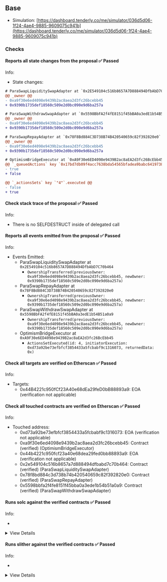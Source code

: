 ## Base

- Simulation: [https://dashboard.tenderly.co/me/simulator/036d5d06-1f24-4ae4-9885-9609075c941b](https://dashboard.tenderly.co/me/simulator/036d5d06-1f24-4ae4-9885-9609075c941b)

### Checks

#### Reports all state changes from the proposal ✅ Passed

Info:

- State changes:

```diff
# ParaSwapLiquiditySwapAdapter at `0x2E549104c516b8657A7D888494DfbAbD7C70b464`
@@ _owner @@
- 0xa9f30e6ed4098e9439b2ac8aea2d3fc26bcebb45
+ 0x9390b1735def18560c509e2d0bc090e9d6ba257a
```

```diff
# ParaSwapWithdrawSwapAdapter at `0x5598BbFA2f4fE8151f45bBA0a3edE1b54B51a0a9`
@@ _owner @@
- 0xa9f30e6ed4098e9439b2ac8aea2d3fc26bcebb45
+ 0x9390b1735def18560c509e2d0bc090e9d6ba257a
```

```diff
# ParaSwapRepayAdapter at `0x78F8Bd884C3D738B74B420540659c82f392820e0`
@@ _owner @@
- 0xa9f30e6ed4098e9439b2ac8aea2d3fc26bcebb45
+ 0x9390b1735def18560c509e2d0bc090e9d6ba257a
```

```diff
# OptimismBridgeExecutor at `0xA9F30e6ED4098e9439B2ac8aEA2d3fc26BcEbb45`
@@ `_queuedActions` key `0x17bd7db09f4acc7638bda54565bfadea9babc6419738f8d47d5dcbb2d64fc481` @@
- true
+ false

@@ `_actionsSets` key `"4"`.executed @@
- false
+ true

```

#### Check stack trace of the proposal ✅ Passed

Info:

- There is no SELFDESTRUCT inside of delegated call

#### Reports all events emitted from the proposal ✅ Passed

Info:

- Events Emitted:
  - ParaSwapLiquiditySwapAdapter at `0x2E549104c516b8657A7D888494DfbAbD7C70b464`
    - `OwnershipTransferred(previousOwner: 0xa9f30e6ed4098e9439b2ac8aea2d3fc26bcebb45, newOwner: 0x9390b1735def18560c509e2d0bc090e9d6ba257a)`
  - ParaSwapRepayAdapter at `0x78F8Bd884C3D738B74B420540659c82f392820e0`
    - `OwnershipTransferred(previousOwner: 0xa9f30e6ed4098e9439b2ac8aea2d3fc26bcebb45, newOwner: 0x9390b1735def18560c509e2d0bc090e9d6ba257a)`
  - ParaSwapWithdrawSwapAdapter at `0x5598BbFA2f4fE8151f45bBA0a3edE1b54B51a0a9`
    - `OwnershipTransferred(previousOwner: 0xa9f30e6ed4098e9439b2ac8aea2d3fc26bcebb45, newOwner: 0x9390b1735def18560c509e2d0bc090e9d6ba257a)`
  - OptimismBridgeExecutor at `0xA9F30e6ED4098e9439B2ac8aEA2d3fc26BcEbb45`
    - `ActionsSetExecuted(id: 4, initiatorExecution: 0xd73a92be73efbfcf3854433a5fcbabf9c1316073, returnedData: 0x)`

#### Check all targets are verified on Etherscan ✅ Passed

Info:

- Targets:
  - 0x44B4221c950fCf23A40e68dEa29feD0bB88893a9: EOA (verification not applicable)

#### Check all touched contracts are verified on Etherscan ✅ Passed

Info:

- Touched address:
  - 0xd73a92be73efbfcf3854433a5fcbabf9c1316073: EOA (verification not applicable)
  - 0xa9f30e6ed4098e9439b2ac8aea2d3fc26bcebb45: Contract (verified) (OptimismBridgeExecutor)
  - 0x44b4221c950fcf23a40e68dea29fed0bb88893a9: EOA (verification not applicable)
  - 0x2e549104c516b8657a7d888494dfbabd7c70b464: Contract (verified) (ParaSwapLiquiditySwapAdapter)
  - 0x78f8bd884c3d738b74b420540659c82f392820e0: Contract (verified) (ParaSwapRepayAdapter)
  - 0x5598bbfa2f4fe8151f45bba0a3ede1b54b51a0a9: Contract (verified) (ParaSwapWithdrawSwapAdapter)

#### Runs solc against the verified contracts ✅ Passed

Info:

-

<details>
<summary>View Details</summary>
<details>
<summary>View warnings for ParaSwapLiquiditySwapAdapter at `0x2E549104c516b8657A7D888494DfbAbD7C70b464`</summary>

```
INFO:CryticCompile:Source code not available, try to fetch the bytecode only
```

</details>

<details>
<summary>View warnings for ParaSwapWithdrawSwapAdapter at `0x5598BbFA2f4fE8151f45bBA0a3edE1b54B51a0a9`</summary>

```
INFO:CryticCompile:Source code not available, try to fetch the bytecode only
```

</details>

<details>
<summary>View warnings for ParaSwapRepayAdapter at `0x78F8Bd884C3D738B74B420540659c82f392820e0`</summary>

```
INFO:CryticCompile:'solc --standard-json --allow-paths /home/runner/work/seatbelt-for-ghosts/seatbelt-for-ghosts/crytic-export/etherscan-contracts/0x78f8bd884c3d738b74b420540659c82f392820e0-ParaSwapWithdrawSwapAdapter' running
WARNING:CryticCompile:Warning: Warning: Unreachable code.
  --> @aave/periphery-v3/contracts/dependencies/openzeppelin/ReentrancyGuard.sol:60:5:
   |
60 |     _status = _NOT_ENTERED;
   |     ^^^^^^^^^^^^^^^^^^^^^^



```

</details>

<details>
<summary>View warnings for OptimismBridgeExecutor at `0xA9F30e6ED4098e9439B2ac8aEA2d3fc26BcEbb45`</summary>

```
INFO:CryticCompile:'solc --standard-json --allow-paths /home/runner/work/seatbelt-for-ghosts/seatbelt-for-ghosts/crytic-export/etherscan-contracts/0xa9f30e6ed4098e9439b2ac8aea2d3fc26bcebb45-CLwstETHSynchronicityPriceAdapter' running
```

</details>

</details>

#### Runs slither against the verified contracts ✅ Passed

Info:

-

<details>
<summary>View Details</summary>

<details>
<summary>Slither report for ParaSwapLiquiditySwapAdapter at `0x2E549104c516b8657A7D888494DfbAbD7C70b464`</summary>

```
Source code not available, try to fetch the bytecode only
Traceback (most recent call last):
  File "/home/runner/.local/bin/slither", line 8, in <module>
    sys.exit(main())
  File "/home/runner/.local/lib/python3.10/site-packages/slither/__main__.py", line 727, in main
    main_impl(all_detector_classes=detectors, all_printer_classes=printers)
  File "/home/runner/.local/lib/python3.10/site-packages/slither/__main__.py", line 833, in main_impl
    ) = process_all(filename, args, detector_classes, printer_classes)
  File "/home/runner/.local/lib/python3.10/site-packages/slither/__main__.py", line 107, in process_all
    ) = process_single(compilation, args, detector_classes, printer_classes)
  File "/home/runner/.local/lib/python3.10/site-packages/slither/__main__.py", line 80, in process_single
    slither = Slither(target, ast_format=ast, **vars(args))
  File "/home/runner/.local/lib/python3.10/site-packages/slither/slither.py", line 103, in __init__
    compilation_unit_slither = SlitherCompilationUnit(self, compilation_unit)
  File "/home/runner/.local/lib/python3.10/site-packages/slither/core/compilation_unit.py", line 54, in __init__
    self._language = Language.from_str(crytic_compilation_unit.compiler_version.compiler)
  File "/home/runner/.local/lib/python3.10/site-packages/slither/core/compilation_unit.py", line 44, in from_str
    raise ValueError(f"Unknown language: {label}")
ValueError: Unknown language: unknown
```

</details>

<details>
<summary>Slither report for ParaSwapWithdrawSwapAdapter at `0x5598BbFA2f4fE8151f45bBA0a3edE1b54B51a0a9`</summary>

```
Source code not available, try to fetch the bytecode only
Traceback (most recent call last):
  File "/home/runner/.local/bin/slither", line 8, in <module>
    sys.exit(main())
  File "/home/runner/.local/lib/python3.10/site-packages/slither/__main__.py", line 727, in main
    main_impl(all_detector_classes=detectors, all_printer_classes=printers)
  File "/home/runner/.local/lib/python3.10/site-packages/slither/__main__.py", line 833, in main_impl
    ) = process_all(filename, args, detector_classes, printer_classes)
  File "/home/runner/.local/lib/python3.10/site-packages/slither/__main__.py", line 107, in process_all
    ) = process_single(compilation, args, detector_classes, printer_classes)
  File "/home/runner/.local/lib/python3.10/site-packages/slither/__main__.py", line 80, in process_single
    slither = Slither(target, ast_format=ast, **vars(args))
  File "/home/runner/.local/lib/python3.10/site-packages/slither/slither.py", line 103, in __init__
    compilation_unit_slither = SlitherCompilationUnit(self, compilation_unit)
  File "/home/runner/.local/lib/python3.10/site-packages/slither/core/compilation_unit.py", line 54, in __init__
    self._language = Language.from_str(crytic_compilation_unit.compiler_version.compiler)
  File "/home/runner/.local/lib/python3.10/site-packages/slither/core/compilation_unit.py", line 44, in from_str
    raise ValueError(f"Unknown language: {label}")
ValueError: Unknown language: unknown
```

</details>

<details>
<summary>Slither report for ParaSwapRepayAdapter at `0x78F8Bd884C3D738B74B420540659c82f392820e0`</summary>

```
'solc --standard-json --allow-paths /home/runner/work/seatbelt-for-ghosts/seatbelt-for-ghosts/crytic-export/etherscan-contracts/0x78f8bd884c3d738b74b420540659c82f392820e0-ParaSwapWithdrawSwapAdapter' running
Warning: Warning: Unreachable code.
  --> @aave/periphery-v3/contracts/dependencies/openzeppelin/ReentrancyGuard.sol:60:5:
   |
60 |     _status = _NOT_ENTERED;
   |     ^^^^^^^^^^^^^^^^^^^^^^



INFO:Detectors:
BaseParaSwapAdapter._pullATokenAndWithdraw(address,IERC20WithPermit,address,uint256,BaseParaSwapAdapter.PermitSignature) (@aave/periphery-v3/contracts/adapters/paraswap/BaseParaSwapAdapter.sol#106-131) uses a dangerous strict equality:
	- require(bool,string)(POOL.withdraw(reserve,amount,address(this)) == amount,UNEXPECTED_AMOUNT_WITHDRAWN) (@aave/periphery-v3/contracts/adapters/paraswap/BaseParaSwapAdapter.sol#130)
BaseParaSwapSellAdapter._sellOnParaSwap(uint256,bytes,IParaSwapAugustus,IERC20Detailed,IERC20Detailed,uint256,uint256) (@aave/periphery-v3/contracts/adapters/paraswap/BaseParaSwapSellAdapter.sol#45-109) uses a dangerous strict equality:
	- require(bool,string)(assetToSwapFrom.balanceOf(address(this)) == balanceBeforeAssetFrom - amountToSwap,WRONG_BALANCE_AFTER_SWAP) (@aave/periphery-v3/contracts/adapters/paraswap/BaseParaSwapSellAdapter.sol#101-104)
Reference: https://github.com/crytic/slither/wiki/Detector-Documentation#dangerous-strict-equalities
INFO:Detectors:
ParaSwapWithdrawSwapAdapter.constructor(IPoolAddressesProvider,IParaSwapAugustusRegistry,address).owner (@aave/periphery-v3/contracts/adapters/paraswap/ParaSwapWithdrawSwapAdapter.sol#19) shadows:
	- Ownable.owner() (@aave/core-v3/contracts/dependencies/openzeppelin/contracts/Ownable.sol#36-38) (function)
Reference: https://github.com/crytic/slither/wiki/Detector-Documentation#local-variable-shadowing
INFO:Detectors:
Reentrancy in BaseParaSwapSellAdapter._sellOnParaSwap(uint256,bytes,IParaSwapAugustus,IERC20Detailed,IERC20Detailed,uint256,uint256) (@aave/periphery-v3/contracts/adapters/paraswap/BaseParaSwapSellAdapter.sol#45-109):
	External calls:
	- assetToSwapFrom.safeApprove(tokenTransferProxy,0) (@aave/periphery-v3/contracts/adapters/paraswap/BaseParaSwapSellAdapter.sol#76)
	- assetToSwapFrom.safeApprove(tokenTransferProxy,amountToSwap) (@aave/periphery-v3/contracts/adapters/paraswap/BaseParaSwapSellAdapter.sol#77)
	- (success) = address(augustus).call(swapCalldata) (@aave/periphery-v3/contracts/adapters/paraswap/BaseParaSwapSellAdapter.sol#93)
	Event emitted after the call(s):
	- Swapped(address(assetToSwapFrom),address(assetToSwapTo),amountToSwap,amountReceived) (@aave/periphery-v3/contracts/adapters/paraswap/BaseParaSwapSellAdapter.sol#108)
Reference: https://github.com/crytic/slither/wiki/Detector-Documentation#reentrancy-vulnerabilities-3
INFO:Detectors:
GPv2SafeERC20.safeTransfer(IERC20,address,uint256) (@aave/core-v3/contracts/dependencies/gnosis/contracts/GPv2SafeERC20.sol#12-29) uses assembly
	- INLINE ASM (@aave/core-v3/contracts/dependencies/gnosis/contracts/GPv2SafeERC20.sol#16-26)
GPv2SafeERC20.safeTransferFrom(IERC20,address,address,uint256) (@aave/core-v3/contracts/dependencies/gnosis/contracts/GPv2SafeERC20.sol#33-51) uses assembly
	- INLINE ASM (@aave/core-v3/contracts/dependencies/gnosis/contracts/GPv2SafeERC20.sol#37-48)
GPv2SafeERC20.getLastTransferResult(IERC20) (@aave/core-v3/contracts/dependencies/gnosis/contracts/GPv2SafeERC20.sol#56-114) uses assembly
	- INLINE ASM (@aave/core-v3/contracts/dependencies/gnosis/contracts/GPv2SafeERC20.sol#64-113)
GPv2SafeERC20.getLastTransferResult.asm_0.revertWithMessage() (@aave/core-v3/contracts/dependencies/gnosis/contracts/GPv2SafeERC20.sol#77-83) uses assembly
	- INLINE ASM (@aave/core-v3/contracts/dependencies/gnosis/contracts/GPv2SafeERC20.sol#77-83)
Address.isContract(address) (@aave/core-v3/contracts/dependencies/openzeppelin/contracts/Address.sol#27-37) uses assembly
	- INLINE ASM (@aave/core-v3/contracts/dependencies/openzeppelin/contracts/Address.sol#33-35)
Address.verifyCallResult(bool,bytes,string) (@aave/core-v3/contracts/dependencies/openzeppelin/contracts/Address.sol#199-219) uses assembly
	- INLINE ASM (@aave/core-v3/contracts/dependencies/openzeppelin/contracts/Address.sol#211-214)
PercentageMath.percentMul(uint256,uint256) (@aave/core-v3/contracts/protocol/libraries/math/PercentageMath.sol#25-39) uses assembly
	- INLINE ASM (@aave/core-v3/contracts/protocol/libraries/math/PercentageMath.sol#27-38)
PercentageMath.percentDiv(uint256,uint256) (@aave/core-v3/contracts/protocol/libraries/math/PercentageMath.sol#48-60) uses assembly
	- INLINE ASM (@aave/core-v3/contracts/protocol/libraries/math/PercentageMath.sol#50-59)
BaseParaSwapSellAdapter._sellOnParaSwap(uint256,bytes,IParaSwapAugustus,IERC20Detailed,IERC20Detailed,uint256,uint256) (@aave/periphery-v3/contracts/adapters/paraswap/BaseParaSwapSellAdapter.sol#45-109) uses assembly
	- INLINE ASM (@aave/periphery-v3/contracts/adapters/paraswap/BaseParaSwapSellAdapter.sol#89-91)
	- INLINE ASM (@aave/periphery-v3/contracts/adapters/paraswap/BaseParaSwapSellAdapter.sol#96-99)
Reference: https://github.com/crytic/slither/wiki/Detector-Documentation#assembly-usage
INFO:Detectors:
Address.functionCall(address,bytes) (@aave/core-v3/contracts/dependencies/openzeppelin/contracts/Address.sol#80-82) is never used and should be removed
Address.functionCallWithValue(address,bytes,uint256) (@aave/core-v3/contracts/dependencies/openzeppelin/contracts/Address.sol#109-115) is never used and should be removed
Address.functionDelegateCall(address,bytes) (@aave/core-v3/contracts/dependencies/openzeppelin/contracts/Address.sol#172-174) is never used and should be removed
Address.functionDelegateCall(address,bytes,string) (@aave/core-v3/contracts/dependencies/openzeppelin/contracts/Address.sol#182-191) is never used and should be removed
Address.functionStaticCall(address,bytes) (@aave/core-v3/contracts/dependencies/openzeppelin/contracts/Address.sol#142-147) is never used and should be removed
Address.functionStaticCall(address,bytes,string) (@aave/core-v3/contracts/dependencies/openzeppelin/contracts/Address.sol#155-164) is never used and should be removed
Address.sendValue(address,uint256) (@aave/core-v3/contracts/dependencies/openzeppelin/contracts/Address.sol#55-60) is never used and should be removed
BaseParaSwapAdapter._pullATokenAndWithdraw(address,address,uint256,BaseParaSwapAdapter.PermitSignature) (@aave/periphery-v3/contracts/adapters/paraswap/BaseParaSwapAdapter.sol#86-96) is never used and should be removed
Context._msgData() (@aave/core-v3/contracts/dependencies/openzeppelin/contracts/Context.sol#19-22) is never used and should be removed
PercentageMath.percentDiv(uint256,uint256) (@aave/core-v3/contracts/protocol/libraries/math/PercentageMath.sol#48-60) is never used and should be removed
SafeERC20.safeDecreaseAllowance(IERC20,address,uint256) (@aave/core-v3/contracts/dependencies/openzeppelin/contracts/SafeERC20.sol#58-68) is never used and should be removed
SafeERC20.safeIncreaseAllowance(IERC20,address,uint256) (@aave/core-v3/contracts/dependencies/openzeppelin/contracts/SafeERC20.sol#50-56) is never used and should be removed
SafeERC20.safeTransfer(IERC20,address,uint256) (@aave/core-v3/contracts/dependencies/openzeppelin/contracts/SafeERC20.sol#21-23) is never used and should be removed
SafeERC20.safeTransferFrom(IERC20,address,address,uint256) (@aave/core-v3/contracts/dependencies/openzeppelin/contracts/SafeERC20.sol#25-30) is never used and should be removed
SafeMath.add(uint256,uint256) (@aave/core-v3/contracts/dependencies/openzeppelin/contracts/SafeMath.sol#11-15) is never used and should be removed
SafeMath.sub(uint256,uint256,string) (@aave/core-v3/contracts/dependencies/openzeppelin/contracts/SafeMath.sol#32-36) is never used and should be removed
Reference: https://github.com/crytic/slither/wiki/Detector-Documentation#dead-code
INFO:Detectors:
Low level call in Address.sendValue(address,uint256) (@aave/core-v3/contracts/dependencies/openzeppelin/contracts/Address.sol#55-60):
	- (success) = recipient.call{value: amount}() (@aave/core-v3/contracts/dependencies/openzeppelin/contracts/Address.sol#58)
Low level call in Address.functionCallWithValue(address,bytes,uint256,string) (@aave/core-v3/contracts/dependencies/openzeppelin/contracts/Address.sol#123-134):
	- (success,returndata) = target.call{value: value}(data) (@aave/core-v3/contracts/dependencies/openzeppelin/contracts/Address.sol#132)
Low level call in Address.functionStaticCall(address,bytes,string) (@aave/core-v3/contracts/dependencies/openzeppelin/contracts/Address.sol#155-164):
	- (success,returndata) = target.staticcall(data) (@aave/core-v3/contracts/dependencies/openzeppelin/contracts/Address.sol#162)
Low level call in Address.functionDelegateCall(address,bytes,string) (@aave/core-v3/contracts/dependencies/openzeppelin/contracts/Address.sol#182-191):
	- (success,returndata) = target.delegatecall(data) (@aave/core-v3/contracts/dependencies/openzeppelin/contracts/Address.sol#189)
Low level call in BaseParaSwapSellAdapter._sellOnParaSwap(uint256,bytes,IParaSwapAugustus,IERC20Detailed,IERC20Detailed,uint256,uint256) (@aave/periphery-v3/contracts/adapters/paraswap/BaseParaSwapSellAdapter.sol#45-109):
	- (success) = address(augustus).call(swapCalldata) (@aave/periphery-v3/contracts/adapters/paraswap/BaseParaSwapSellAdapter.sol#93)
Reference: https://github.com/crytic/slither/wiki/Detector-Documentation#low-level-calls
INFO:Detectors:
Parameter GPv2SafeERC20.getLastTransferResult.asm_0.revertWithMessage().length_getLastTransferResult_asm_0_revertWithMessage (@aave/core-v3/contracts/dependencies/gnosis/contracts/GPv2SafeERC20.sol#77) is not in mixedCase
Parameter GPv2SafeERC20.getLastTransferResult.asm_0.revertWithMessage().message_getLastTransferResult_asm_0_revertWithMessage (@aave/core-v3/contracts/dependencies/gnosis/contracts/GPv2SafeERC20.sol#77) is not in mixedCase
Variable FlashLoanSimpleReceiverBase.ADDRESSES_PROVIDER (@aave/core-v3/contracts/flashloan/base/FlashLoanSimpleReceiverBase.sol#14) is not in mixedCase
Variable FlashLoanSimpleReceiverBase.POOL (@aave/core-v3/contracts/flashloan/base/FlashLoanSimpleReceiverBase.sol#15) is not in mixedCase
Function IFlashLoanSimpleReceiver.ADDRESSES_PROVIDER() (@aave/core-v3/contracts/flashloan/interfaces/IFlashLoanSimpleReceiver.sol#33) is not in mixedCase
Function IFlashLoanSimpleReceiver.POOL() (@aave/core-v3/contracts/flashloan/interfaces/IFlashLoanSimpleReceiver.sol#35) is not in mixedCase
Function IPool.ADDRESSES_PROVIDER() (@aave/core-v3/contracts/interfaces/IPool.sol#621) is not in mixedCase
Function IPool.MAX_STABLE_RATE_BORROW_SIZE_PERCENT() (@aave/core-v3/contracts/interfaces/IPool.sol#684) is not in mixedCase
Function IPool.FLASHLOAN_PREMIUM_TOTAL() (@aave/core-v3/contracts/interfaces/IPool.sol#690) is not in mixedCase
Function IPool.BRIDGE_PROTOCOL_FEE() (@aave/core-v3/contracts/interfaces/IPool.sol#696) is not in mixedCase
Function IPool.FLASHLOAN_PREMIUM_TO_PROTOCOL() (@aave/core-v3/contracts/interfaces/IPool.sol#702) is not in mixedCase
Function IPool.MAX_NUMBER_RESERVES() (@aave/core-v3/contracts/interfaces/IPool.sol#708) is not in mixedCase
Function IPriceOracleGetter.BASE_CURRENCY() (@aave/core-v3/contracts/interfaces/IPriceOracleGetter.sol#15) is not in mixedCase
Function IPriceOracleGetter.BASE_CURRENCY_UNIT() (@aave/core-v3/contracts/interfaces/IPriceOracleGetter.sol#22) is not in mixedCase
Variable BaseParaSwapAdapter.ORACLE (@aave/periphery-v3/contracts/adapters/paraswap/BaseParaSwapAdapter.sol#37) is not in mixedCase
Variable BaseParaSwapSellAdapter.AUGUSTUS_REGISTRY (@aave/periphery-v3/contracts/adapters/paraswap/BaseParaSwapSellAdapter.sol#23) is not in mixedCase
Reference: https://github.com/crytic/slither/wiki/Detector-Documentation#conformance-to-solidity-naming-conventions
INFO:Detectors:
Redundant expression "this (@aave/core-v3/contracts/dependencies/openzeppelin/contracts/Context.sol#20)" inContext (@aave/core-v3/contracts/dependencies/openzeppelin/contracts/Context.sol#14-23)
Reference: https://github.com/crytic/slither/wiki/Detector-Documentation#redundant-statements
INFO:Slither:0x78f8bd884c3d738b74b420540659c82f392820e0 analyzed (22 contracts with 87 detectors), 51 result(s) found
```

</details>

<details>
<summary>Slither report for OptimismBridgeExecutor at `0xA9F30e6ED4098e9439B2ac8aEA2d3fc26BcEbb45`</summary>

```
'solc --standard-json --allow-paths /home/runner/work/seatbelt-for-ghosts/seatbelt-for-ghosts/crytic-export/etherscan-contracts/0xa9f30e6ed4098e9439b2ac8aea2d3fc26bcebb45-CLwstETHSynchronicityPriceAdapter' running
INFO:Detectors:
Variable CLSynchronicityPriceAdapterPegToBase.PEG_TO_BASE (src/contracts/CLSynchronicityPriceAdapterPegToBase.sol#19) is not in mixedCase
Variable CLSynchronicityPriceAdapterPegToBase.ASSET_TO_PEG (src/contracts/CLSynchronicityPriceAdapterPegToBase.sol#24) is not in mixedCase
Variable CLSynchronicityPriceAdapterPegToBase.DECIMALS (src/contracts/CLSynchronicityPriceAdapterPegToBase.sol#29) is not in mixedCase
Variable CLSynchronicityPriceAdapterPegToBase.DENOMINATOR (src/contracts/CLSynchronicityPriceAdapterPegToBase.sol#35) is not in mixedCase
Variable CLwstETHSynchronicityPriceAdapter.STETH (src/contracts/CLwstETHSynchronicityPriceAdapter.sol#21) is not in mixedCase
Reference: https://github.com/crytic/slither/wiki/Detector-Documentation#conformance-to-solidity-naming-conventions
INFO:Slither:0xa9f30e6ed4098e9439b2ac8aea2d3fc26bcebb45 analyzed (5 contracts with 87 detectors), 5 result(s) found
```

</details>

</details>
